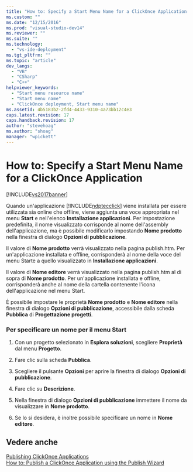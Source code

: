 ```yaml
---
title: "How to: Specify a Start Menu Name for a ClickOnce Application | Microsoft Docs"
ms.custom: ""
ms.date: "12/15/2016"
ms.prod: "visual-studio-dev14"
ms.reviewer: ""
ms.suite: ""
ms.technology: 
  - "vs-ide-deployment"
ms.tgt_pltfrm: ""
ms.topic: "article"
dev_langs: 
  - "VB"
  - "CSharp"
  - "C++"
helpviewer_keywords: 
  - "Start menu resource name"
  - "Start menu name"
  - "ClickOnce deployment, Start menu name"
ms.assetid: 4b5183b2-2fd4-4433-9310-4a73bb12c4e3
caps.latest.revision: 17
caps.handback.revision: 17
author: "stevehoag"
ms.author: "shoag"
manager: "wpickett"
---
```

# How to: Specify a Start Menu Name for a ClickOnce Application
[!INCLUDE[vs2017banner](../code-quality/includes/vs2017banner.md)]

Quando un'applicazione [!INCLUDE[ndptecclick](../deployment/includes/ndptecclick_md.md)] viene installata per essere utilizzata sia online che offline, viene aggiunta una voce appropriata nel menu **Start** e nell'elenco **Installazione applicazioni**.  Per impostazione predefinita, il nome visualizzato corrisponde al nome dell'assembly dell'applicazione, ma è possibile modificarlo impostando **Nome prodotto** nella finestra di dialogo **Opzioni di pubblicazione**.  
  
 Il valore di **Nome prodotto** verrà visualizzato nella pagina publish.htm. Per un'applicazione installata e offline, corrisponderà al nome della voce del menu Starte a quello visualizzato in **Installazione applicazioni**.  
  
 Il valore di **Nome editore** verrà visualizzato nella pagina publish.htm al di sopra di **Nome prodotto**. Per un'applicazione installata e offline, corrisponderà anche al nome della cartella contenente l'icona dell'applicazione nel menu Start.  
  
 È possibile impostare le proprietà **Nome prodotto** e **Nome editore** nella finestra di dialogo **Opzioni di pubblicazione**, accessibile dalla scheda **Pubblica** di **Progettazione progetti**.  
  
### Per specificare un nome per il menu Start  
  
1.  Con un progetto selezionato in **Esplora soluzioni**, scegliere **Proprietà** dal menu **Progetto**.  
  
2.  Fare clic sulla scheda **Pubblica**.  
  
3.  Scegliere il pulsante **Opzioni** per aprire la finestra di dialogo **Opzioni di pubblicazione**.  
  
4.  Fare clic su **Descrizione**.  
  
5.  Nella finestra di dialogo **Opzioni di pubblicazione** immettere il nome da visualizzare in **Nome prodotto**.  
  
6.  Se lo si desidera, è inoltre possibile specificare un nome in **Nome editore**.  
  
## Vedere anche  
 [Publishing ClickOnce Applications](../deployment/publishing-clickonce-applications.md)   
 [How to: Publish a ClickOnce Application using the Publish Wizard](../Topic/How%20to:%20Publish%20a%20ClickOnce%20Application%20using%20the%20Publish%20Wizard.md)